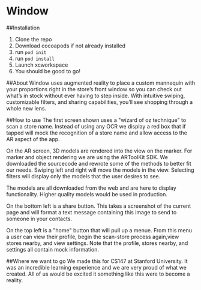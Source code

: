 # Window

##Installation
1. Clone the repo
2. Download cocoapods if not already installed
3. run `pod init`
4. run `pod install`
5. Launch xcworkspace
6. You should be good to go!

##About
Window uses augmented reality to place a custom mannequin with your proportions right in the store’s front window 
so you can check out what’s in stock without ever having to step inside. With intuitive swiping, customizable filters, 
and sharing capabilities, you’ll see shopping through a whole new lens.

##How to use
The first screen shown uses a "wizard of oz technique" to scan a store name. Instead of using any OCR we display a red box that if tapped
will mock the recognition of a store name and allow access to the AR aspect of the app. 

On the AR screen, 3D models are rendered into the view on the marker. For marker and object rendering we are using the ARToolKit SDK. We
downloaded the sourcecode and rewrote some of the methods to better fit our needs. Swiping left and right will move the models in the view.
Selecting filters will display only the models that the user desires to see.

The models are all downloaded from the web and are here to display functionality. Higher quality models would be used in production.

On the bottom left is a share button. This takes a screenshot of the current page and will format a text message containing this image
to send to someone in your contacts.

On the top left is a "home" button that will pull up a menue. From this menu a user can view their profile, begin the scan-store process
again,view stores nearby, and view settings. Note that the profile, stores nearby, and settings all contain mock information.

##Where we want to go
We made this for CS147 at Stanford University. It was an incredible learning experience and we are very proud of what we created. All of
us would be excited it something like this were to become a reality. 
